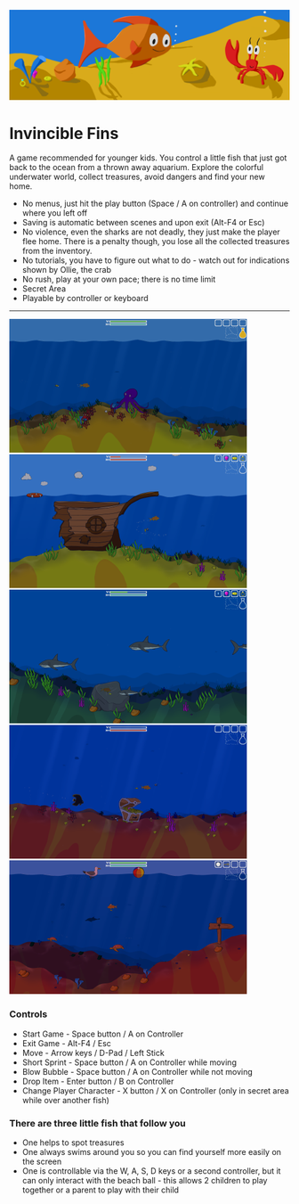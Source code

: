![headerImage](assets/images/header.png "Header")
# Invincible Fins

A game recommended for younger kids. You control a little fish that just got back to the ocean from a thrown away aquarium. Explore the colorful underwater world, collect treasures, avoid dangers and find your new home.

- No menus, just hit the play button (Space / A on controller) and continue where you left off
- Saving is automatic between scenes and upon exit (Alt-F4 or Esc)
- No violence, even the sharks are not deadly, they just make the player flee home. There is a penalty though, you lose all the collected treasures from the inventory.
- No tutorials, you have to figure out what to do - watch out for indications shown by Ollie, the crab
- No rush, play at your own pace; there is no time limit 
- Secret Area
- Playable by controller or keyboard

___
[![screenshot1](assets/images/small_screenshot_1.png "Screenshot 1")](assets/images/screenshot_1.png)
[![screenshot2](assets/images/small_screenshot_2.png "Screenshot 2")](assets/images/screenshot_2.png)
[![screenshot3](assets/images/small_screenshot_3.png "Screenshot 3")](assets/images/screenshot_3.png)
[![screenshot4](assets/images/small_screenshot_4.png "Screenshot 4")](assets/images/screenshot_4.png)
[![screenshot5](assets/images/small_screenshot_5.png "Screenshot 5")](assets/images/screenshot_5.png)

### Controls

- Start Game - Space button / A on Controller
- Exit Game - Alt-F4 / Esc
- Move - Arrow keys / D-Pad / Left Stick
- Short Sprint - Space button / A on Controller while moving
- Blow Bubble - Space button / A on Controller while not moving
- Drop Item - Enter button / B on Controller
- Change Player Character - X button / X on Controller (only in secret area while over another fish)

### There are three little fish that follow you

- One helps to spot treasures
- One always swims around you so you can find yourself more easily on the screen
- One is controllable via the W, A, S, D keys or a second controller, but it can only interact with the beach ball - this allows 2 children to play together or a parent to play with their child
